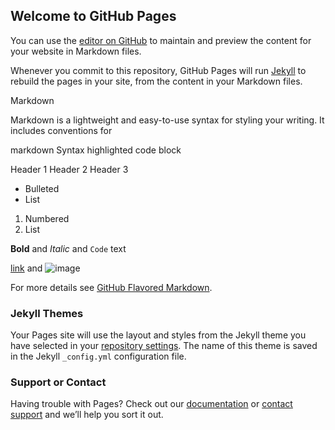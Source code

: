 ## Welcome to GitHub Pages

You can use the [editor on GitHub](https://github.com/rahuldheeraj/cars/edit/master/README.md) to maintain and preview the content for your website in Markdown files.

Whenever you commit to this repository, GitHub Pages will run [Jekyll](https://jekyllrb.com/) to rebuild the pages in your site, from the content in your Markdown files.

Markdown

Markdown is a lightweight and easy-to-use syntax for styling your writing. It includes conventions for

markdown
Syntax highlighted code block

 Header 1
 Header 2
 Header 3

- Bulleted
- List

1. Numbered
2. List

**Bold** and _Italic_ and `Code` text

[link](https://wordpress.com/block-editor/page/rahul52323.wordpress.com/2) and ![image](rr.jpeg)


For more details see [GitHub Flavored Markdown](https://guides.github.com/features/mastering-markdown/).

### Jekyll Themes

Your Pages site will use the layout and styles from the Jekyll theme you have selected in your [repository settings](https://github.com/rahuldheeraj/cars/settings). The name of this theme is saved in the Jekyll `_config.yml` configuration file.

### Support or Contact

Having trouble with Pages? Check out our [documentation](https://help.github.com/categories/github-pages-basics/) or [contact support](https://github.com/contact) and we’ll help you sort it out.
